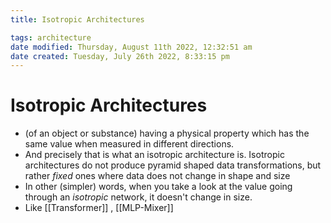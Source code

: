 ```yaml
---
title: Isotropic Architectures

tags: architecture 
date modified: Thursday, August 11th 2022, 12:32:51 am
date created: Tuesday, July 26th 2022, 8:33:15 pm
---
```


# Isotropic Architectures
- (of an object or substance) having a physical property which has the same value when measured in different directions.
- And precisely that is what an isotropic architecture is. Isotropic architectures do not produce pyramid shaped data transformations, but rather _fixed_ ones where data does not change in shape and size
- In other (simpler) words, when you take a look at the value going through an _isotropic_ network, it doesn't change in size.
- Like [[Transformer]] , [[MLP-Mixer]]

